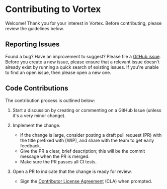 # Contributing to Vortex

Welcome! Thank you for your interest in Vortex. Before contributing, please
review the guidelines below.

## Reporting Issues

Found a bug? Have an improvement to suggest? Please file a
[GitHub issue](https://github.com/spiraldb/vortex/issues).
Before you create a new issue, please ensure that a relevant issue doesn't
already exist by running a quick search of existing issues.
If you're unable to find an open issue, then please open a new one.

## Code Contributions

The contribution process is outlined below:

1. Start a discussion by creating or commenting on a GitHub Issue (unless it's a very minor change).

2. Implement the change.
    * If the change is large, consider posting a draft pull request (PR)
      with the title prefixed with [WIP], and share with the team to get early feedback.
    * Give the PR a clear, brief description; this will be the commit message
      when the PR is merged.
    * Make sure the PR passes all CI tests.

3. Open a PR to indicate that the change is ready for review.
    * Sign the [Contributor License Agreement](https://cla-assistant.io/spiraldb/vortex) (CLA) when prompted. 


